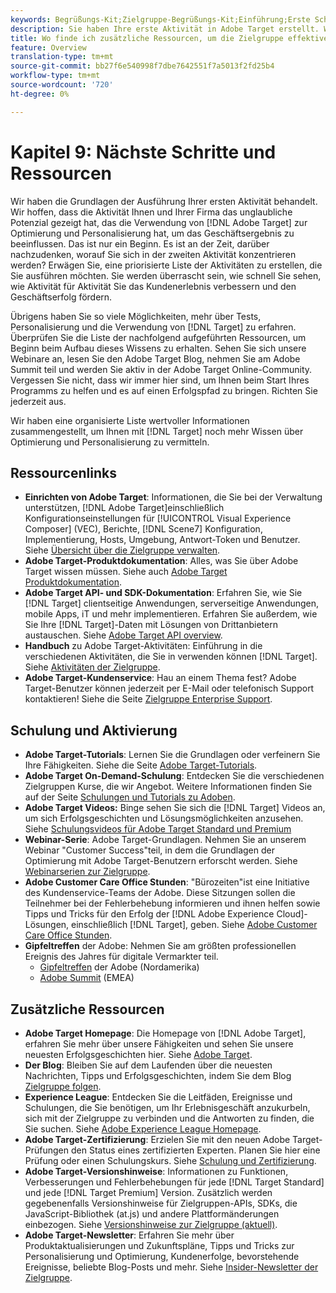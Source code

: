 ```yaml
---
keywords: Begrüßungs-Kit;Zielgruppe-Begrüßungs-Kit;Einführung;Erste Schritte
description: Sie haben Ihre erste Aktivität in Adobe Target erstellt. Wie geht es weiter? In diesem Artikel finden Sie Links zu zusätzlichen Ressourcen, Schulungsübungen und Anleitungen zu Videos.
title: Wo finde ich zusätzliche Ressourcen, um die Zielgruppe effektiver zu nutzen?
feature: Overview
translation-type: tm+mt
source-git-commit: bb27f6e540998f7dbe7642551f7a5013f2fd25b4
workflow-type: tm+mt
source-wordcount: '720'
ht-degree: 0%

---
```



# Kapitel 9: Nächste Schritte und Ressourcen

Wir haben die Grundlagen der Ausführung Ihrer ersten Aktivität behandelt. Wir hoffen, dass die Aktivität Ihnen und Ihrer Firma das unglaubliche Potenzial gezeigt hat, das die Verwendung von [!DNL Adobe Target] zur Optimierung und Personalisierung hat, um das Geschäftsergebnis zu beeinflussen. Das ist nur ein Beginn. Es ist an der Zeit, darüber nachzudenken, worauf Sie sich in der zweiten Aktivität konzentrieren werden? Erwägen Sie, eine priorisierte Liste der Aktivitäten zu erstellen, die Sie ausführen möchten. Sie werden überrascht sein, wie schnell Sie sehen, wie Aktivität für Aktivität Sie das Kundenerlebnis verbessern und den Geschäftserfolg fördern.

Übrigens haben Sie so viele Möglichkeiten, mehr über Tests, Personalisierung und die Verwendung von [!DNL Target] zu erfahren. Überprüfen Sie die Liste der nachfolgend aufgeführten Ressourcen, um Beginn beim Aufbau dieses Wissens zu erhalten. Sehen Sie sich unsere Webinare an, lesen Sie den Adobe Target Blog, nehmen Sie am Adobe Summit teil und werden Sie aktiv in der Adobe Target Online-Community. Vergessen Sie nicht, dass wir immer hier sind, um Ihnen beim Start Ihres Programms zu helfen und es auf einen Erfolgspfad zu bringen. Richten Sie jederzeit aus.

Wir haben eine organisierte Liste wertvoller Informationen zusammengestellt, um Ihnen mit [!DNL Target] noch mehr Wissen über Optimierung und Personalisierung zu vermitteln.

## Ressourcenlinks

* **Einrichten von Adobe Target**: Informationen, die Sie bei der Verwaltung unterstützen,  [!DNL Adobe Target]einschließlich Konfigurationseinstellungen für  [!UICONTROL Visual Experience Composer]  (VEC), Berichte,  [!DNL Scene7] Konfiguration, Implementierung, Hosts, Umgebung, Antwort-Token und Benutzer. Siehe [Übersicht über die Zielgruppe verwalten](/help/administrating-target/administrating-target.md).
* **Adobe Target-Produktdokumentation**: Alles, was Sie über Adobe Target wissen müssen. Siehe auch [Adobe Target Produktdokumentation](https://experienceleague.adobe.com/docs/target/using/target-home.html).
* **Adobe Target API- und SDK-Dokumentation**: Erfahren Sie, wie Sie  [!DNL Target] clientseitige Anwendungen, serverseitige Anwendungen, mobile Apps, iT und mehr implementieren. Erfahren Sie außerdem, wie Sie Ihre [!DNL Target]-Daten mit Lösungen von Drittanbietern austauschen. Siehe [Adobe Target API overview](/help/api/api-overview.md).
* **Handbuch** zu Adobe Target-Aktivitäten: Einführung in die verschiedenen Aktivitäten, die Sie in verwenden können  [!DNL Target]. Siehe [Aktivitäten der Zielgruppe](/help/c-activities/target-activities-guide.md).
* **Adobe Target-Kundenservice**: Hau an einem Thema fest? Adobe Target-Benutzer können jederzeit per E-Mail oder telefonisch Support kontaktieren! Siehe die Seite [Zielgruppe Enterprise Support](https://helpx.adobe.com/contact/enterprise-support.ec.html#target).

## Schulung und Aktivierung

* **Adobe Target-Tutorials**: Lernen Sie die Grundlagen oder verfeinern Sie Ihre Fähigkeiten. Siehe die Seite [Adobe Target-Tutorials](https://experienceleague.adobe.com/docs/target-learn/tutorials/overview.html).
* **Adobe Target On-Demand-Schulung**: Entdecken Sie die verschiedenen Zielgruppen Kurse, die wir Angebot. Weitere Informationen finden Sie auf der Seite [Schulungen und Tutorials zu Adoben](https://helpx.adobe.com/learning.html?promoid=KAUDK).
* **Adobe Target Videos:** Binge sehen Sie sich die  [!DNL Target] Videos an, um sich Erfolgsgeschichten und Lösungsmöglichkeiten anzusehen. Siehe [Schulungsvideos für Adobe Target Standard und Premium](/help/c-intro/target-standard-premium-training-videos.md)
* **Webinar-Serie**: Adobe Target-Grundlagen. Nehmen Sie an unserem Webinar &quot;Customer Success&quot;teil, in dem die Grundlagen der Optimierung mit Adobe Target-Benutzern erforscht werden. Siehe [Webinarserien zur Zielgruppe](/help/cmp-resources-and-contact-information.md#concept_11902FAC95C64479AABE020557A7EEE4).
* **Adobe Customer Care Office Stunden**: &quot;Bürozeiten&quot;ist eine Initiative des Kundenservice-Teams der Adobe. Diese Sitzungen sollen die Teilnehmer bei der Fehlerbehebung informieren und ihnen helfen sowie Tipps und Tricks für den Erfolg der [!DNL Adobe Experience Cloud]-Lösungen, einschließlich [!DNL Target], geben. Siehe [Adobe Customer Care Office Stunden](/help/cmp-resources-and-contact-information.md#concept_58EA30379D3B48C4848BA2A8C464A5B7).
* **Gipfeltreffen** der Adobe: Nehmen Sie am größten professionellen Ereignis des Jahres für digitale Vermarkter teil.
   * [Gipfeltreffen](https://summit.adobe.com/na/)  der Adobe (Nordamerika)
   * [Adobe Summit](http://summit-emea.adobe.com/emea/)  (EMEA)

## Zusätzliche Ressourcen

* **Adobe Target Homepage**: Die Homepage von  [!DNL Adobe Target], erfahren Sie mehr über unsere Fähigkeiten und sehen Sie unsere neuesten Erfolgsgeschichten hier. Siehe [Adobe Target](https://www.adobe.com/de/marketing/target.html).
* **Der Blog**: Bleiben Sie auf dem Laufenden über die neuesten Nachrichten, Tipps und Erfolgsgeschichten, indem Sie dem Blog  [Zielgruppe folgen](https://blog.adobe.com/en/2020/07/29/adobe-target-announces-enhanced-analytics-measurement-for-ai-powered-testing-and-personalization.html#gs.di9df5).
* **Experience League**: Entdecken Sie die Leitfäden, Ereignisse und Schulungen, die Sie benötigen, um Ihr Erlebnisgeschäft anzukurbeln, sich mit der Zielgruppe zu verbinden und die Antworten zu finden, die Sie suchen. Siehe [Adobe Experience League Homepage](https://experienceleague.adobe.com/#home).
* **Adobe Target-Zertifizierung**: Erzielen Sie mit den neuen Adobe Target-Prüfungen den Status eines zertifizierten Experten. Planen Sie hier eine Prüfung oder einen Schulungskurs. Siehe [Schulung und Zertifizierung](/help/c-intro/training-and-certification.md).
* **Adobe Target-Versionshinweise**: Informationen zu Funktionen, Verbesserungen und Fehlerbehebungen für jede  [!DNL Target Standard] und jede  [!DNL Target Premium] Version. Zusätzlich werden gegebenenfalls Versionshinweise für Zielgruppen-APIs, SDKs, die JavaScript-Bibliothek (at.js) und andere Plattformänderungen einbezogen. Siehe [Versionshinweise zur Zielgruppe (aktuell)](/help/r-release-notes/release-notes.md).
* **Adobe Target-Newsletter**: Erfahren Sie mehr über Produktaktualisierungen und Zukunftspläne, Tipps und Tricks zur Personalisierung und Optimierung, Kundenerfolge, bevorstehende Ereignisse, beliebte Blog-Posts und mehr. Siehe [Insider-Newsletter der Zielgruppe](/help/r-release-notes/target-insider-newsletter.md).

